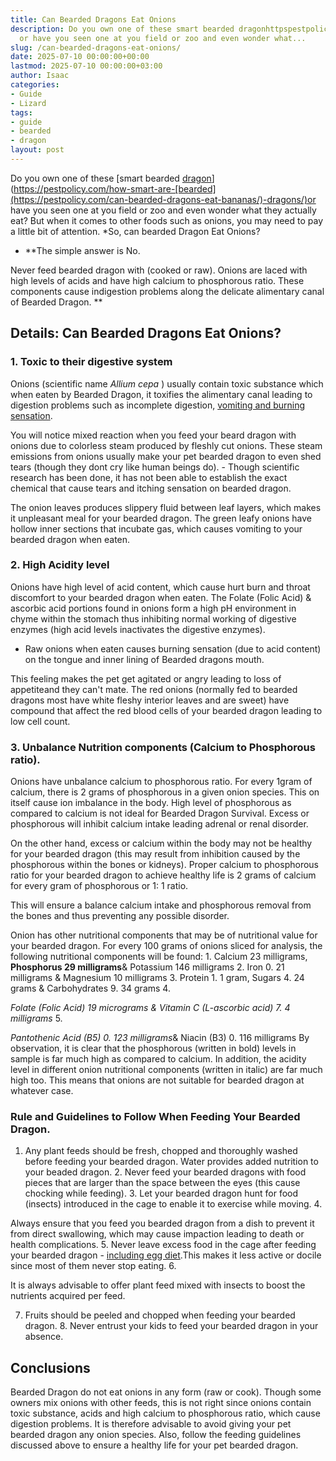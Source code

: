 ```yaml
---
title: Can Bearded Dragons Eat Onions
description: Do you own one of these smart bearded dragonhttpspestpolicy.comhow-smart-are-bearded-dragons
  or have you seen one at you field or zoo and even wonder what...
slug: /can-bearded-dragons-eat-onions/
date: 2025-07-10 00:00:00+00:00
lastmod: 2025-07-10 00:00:00+03:00
author: Isaac
categories:
- Guide
- Lizard
tags:
- guide
- bearded
- dragon
layout: post
---
```

Do you own one of these [smart bearded [dragon](https://pestpolicy.com/can-bearded-dragons-eat-apples/)](https://pestpolicy.com/how-smart-are-[bearded](https://pestpolicy.com/can-bearded-dragons-eat-bananas/)-dragons/)or have you seen one at you field or zoo and even wonder what they actually eat? But when it comes to other foods such as onions, you may need to pay a little bit of attention. *So, can bearded Dragon Eat Onions?

* **The simple answer is No.

Never feed bearded dragon with (cooked or raw). Onions are laced with high levels of acids and have high calcium to phosphorous ratio. These components cause indigestion problems along the delicate alimentary canal of Bearded Dragon. **

##  Details: Can Bearded Dragons Eat Onions?

###  1. Toxic to their digestive system

Onions (scientific name *Allium cepa* ) usually contain toxic substance which when eaten by Bearded Dragon, it toxifies the alimentary canal leading to digestion problems such as incomplete digestion, [vomiting and burning sensation](https://www.vetexotic.theclinics.com/article/S1094-9194(16)30081-0/abstract).

You will notice mixed reaction when you feed your beard dragon with onions due to colorless steam produced by fleshly cut onions. These steam emissions from onions usually make your pet bearded dragon to even shed tears (though they dont cry like human beings do). - Though scientific research has been done, it has not been able to establish the exact chemical that cause tears and itching sensation on bearded dragon.

The onion leaves produces slippery fluid between leaf layers, which makes it unpleasant meal for your bearded dragon. The green leafy onions have hollow inner sections that incubate gas, which causes vomiting to your bearded dragon when eaten.

###  2. High Acidity level

Onions have high level of acid content, which cause hurt burn and throat discomfort to your bearded dragon when eaten. The Folate (Folic Acid) & ascorbic acid portions found in onions form a high pH environment in chyme within the stomach thus inhibiting normal working of digestive enzymes (high acid levels inactivates the digestive enzymes).

- Raw onions when eaten causes burning sensation (due to acid content) on the tongue and inner lining of Bearded dragons mouth.

This feeling makes the pet get agitated or angry leading to loss of appetiteand they can't mate. The red onions (normally fed to bearded dragons most have white fleshy interior leaves and are sweet) have compound that affect the red blood cells of your bearded dragon leading to low cell count.

###  3. Unbalance Nutrition components (Calcium to Phosphorous ratio).

Onions have unbalance calcium to phosphorous ratio. For every 1gram of calcium, there is 2 grams of phosphorous in a given onion species. This on itself cause ion imbalance in the body. High level of phosphorous as compared to calcium is not ideal for Bearded Dragon Survival. Excess or phosphorous will inhibit calcium intake leading adrenal or renal disorder.

On the other hand, excess or calcium within the body may not be healthy for your bearded dragon (this may result from inhibition caused by the phosphorous within the bones or kidneys). Proper calcium to phosphorous ratio for your bearded dragon to achieve healthy life is 2 grams of calcium for every gram of phosphorous or 1: 1 ratio.

This will ensure a balance calcium intake and phosphorous removal from the bones and thus preventing any possible disorder.

Onion has other nutritional components that may be of nutritional value for your bearded dragon. For every 100 grams of onions sliced for analysis, the following nutritional components will be found: 1. Calcium 23 milligrams, **Phosphorus 29 milligrams**& Potassium 146 milligrams 2. Iron 0. 21 milligrams & Magnesium 10 milligrams 3. Protein 1. 1 gram, Sugars 4. 24 grams & Carbohydrates 9. 34 grams 4.

*Folate (Folic Acid) 19 micrograms & Vitamin C (L-ascorbic acid) 7. 4 milligrams* 5.

*Pantothenic Acid (B5) 0. 123 milligrams*& Niacin (B3) 0. 116 milligrams By observation, it is clear that the phosphorous (written in bold) levels in sample is far much high as compared to calcium. In addition, the acidity level in different onion nutritional components (written in italic) are far much high too. This means that onions are not suitable for bearded dragon at whatever case.

###  Rule and Guidelines to Follow When Feeding Your Bearded Dragon.

1. Any plant feeds should be fresh, chopped and thoroughly washed before feeding your bearded dragon. Water provides added nutrition to your beaded dragon. 2. Never feed your bearded dragons with food pieces that are larger than the space between the eyes (this cause chocking while feeding). 3. Let your bearded dragon hunt for food (insects) introduced in the cage to enable it to exercise while moving. 4.

Always ensure that you feed you bearded dragon from a dish to prevent it from direct swallowing, which may cause impaction leading to death or health complications. 5. Never leave excess food in the cage after feeding your bearded dragon - [including egg diet](https://pestpolicy.com/can-bearded-dragons-eat-eggs/).This makes it less active or docile since most of them never stop eating. 6.

It is always advisable to offer plant feed mixed with insects to boost the nutrients acquired per feed.

7. Fruits should be peeled and chopped when feeding your bearded dragon. 8. Never entrust your kids to feed your bearded dragon in your absence.

##  Conclusions

Bearded Dragon do not eat onions in any form (raw or cook). Though some owners mix onions with other feeds, this is not right since onions contain toxic substance, acids and high calcium to phosphorous ratio, which cause digestion problems. It is therefore advisable to avoid giving your pet bearded dragon any onion species. Also, follow the feeding guidelines discussed above to ensure a healthy life for your pet bearded dragon.
